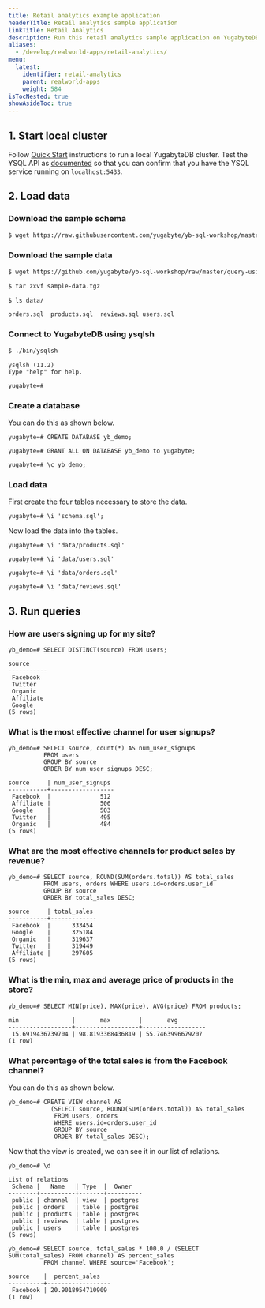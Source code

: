 ```yaml
---
title: Retail analytics example application
headerTitle: Retail analytics sample application
linkTitle: Retail Analytics
description: Run this retail analytics sample application on YugabyteDB and explore YSQL.
aliases:
  - /develop/realworld-apps/retail-analytics/
menu:
  latest:
    identifier: retail-analytics
    parent: realworld-apps
    weight: 584
isTocNested: true
showAsideToc: true
---
```


## 1. Start local cluster

Follow [Quick Start](../../../quick-start/) instructions to run a local YugabyteDB cluster. Test the YSQL API as [documented](../../../quick-start/explore-ysql/) so that you can confirm that you have the YSQL service running on `localhost:5433`. 

## 2. Load data

### Download the sample schema

```sh
$ wget https://raw.githubusercontent.com/yugabyte/yb-sql-workshop/master/query-using-bi-tools/schema.sql
```

### Download the sample data

```sh
$ wget https://github.com/yugabyte/yb-sql-workshop/raw/master/query-using-bi-tools/sample-data.tgz
```

```sh
$ tar zxvf sample-data.tgz
```

```sh
$ ls data/
```

```
orders.sql  products.sql  reviews.sql users.sql
```

### Connect to YugabyteDB using ysqlsh

```sh
$ ./bin/ysqlsh
```

```
ysqlsh (11.2)
Type "help" for help.

yugabyte=#
```

### Create a database

You can do this as shown below.

```postgresql
yugabyte=# CREATE DATABASE yb_demo;
```

```postgresql
yugabyte=# GRANT ALL ON DATABASE yb_demo to yugabyte;
```

```postgresql
yugabyte=# \c yb_demo;
```

### Load data

First create the four tables necessary to store the data.

```postgresql
yugabyte=# \i 'schema.sql';
```

Now load the data into the tables.

```postgresql
yugabyte=# \i 'data/products.sql'
```

```postgresql
yugabyte=# \i 'data/users.sql'
```

```postgresql
yugabyte=# \i 'data/orders.sql'
```

```postgresql
yugabyte=# \i 'data/reviews.sql'
```

## 3. Run queries

### How are users signing up for my site?

```postgresql
yb_demo=# SELECT DISTINCT(source) FROM users;
```

```
source
-----------
 Facebook
 Twitter
 Organic
 Affiliate
 Google
(5 rows)
```

### What is the most effective channel for user signups?

```postgresql
yb_demo=# SELECT source, count(*) AS num_user_signups
          FROM users
          GROUP BY source
          ORDER BY num_user_signups DESC;
```

```
source     | num_user_signups
-----------+------------------
 Facebook  |              512
 Affiliate |              506
 Google    |              503
 Twitter   |              495
 Organic   |              484
(5 rows)
```

### What are the most effective channels for product sales by revenue?

```postgresql
yb_demo=# SELECT source, ROUND(SUM(orders.total)) AS total_sales
          FROM users, orders WHERE users.id=orders.user_id
          GROUP BY source
          ORDER BY total_sales DESC;
```

```
source     | total_sales
-----------+-------------
 Facebook  |      333454
 Google    |      325184
 Organic   |      319637
 Twitter   |      319449
 Affiliate |      297605
(5 rows)
```

### What is the min, max and average price of products in the store?

```postgresql
yb_demo=# SELECT MIN(price), MAX(price), AVG(price) FROM products;
```

```
min               |       max        |       avg
------------------+------------------+------------------
 15.6919436739704 | 98.8193368436819 | 55.7463996679207
(1 row)
```

### What percentage of the total sales is from the Facebook channel?

You can do this as shown below.

```postgresql
yb_demo=# CREATE VIEW channel AS
            (SELECT source, ROUND(SUM(orders.total)) AS total_sales
             FROM users, orders
             WHERE users.id=orders.user_id
             GROUP BY source
             ORDER BY total_sales DESC);
```

Now that the view is created, we can see it in our list of relations.

```postgresql
yb_demo=# \d
```

```
List of relations
 Schema |   Name   | Type  |  Owner
--------+----------+-------+----------
 public | channel  | view  | postgres
 public | orders   | table | postgres
 public | products | table | postgres
 public | reviews  | table | postgres
 public | users    | table | postgres
(5 rows)
```

```postgresql
yb_demo=# SELECT source, total_sales * 100.0 / (SELECT SUM(total_sales) FROM channel) AS percent_sales
          FROM channel WHERE source='Facebook';
```

```
source    |  percent_sales
----------+------------------
 Facebook | 20.9018954710909
(1 row)
```
